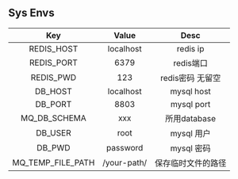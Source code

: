 ## Sys Envs
Key|Value|Desc
|:----:|:----:|:----:|
|REDIS_HOST|localhost|redis ip
|REDIS_PORT|6379|redis端口
|REDIS_PWD|123|redis密码 无留空|
|DB_HOST|localhost|mysql host|
|DB_PORT|8803|mysql port|
|MQ_DB_SCHEMA|xxx|所用database|
|DB_USER|root|mysql 用户|
|DB_PWD|password|mysql 密码|
|MQ_TEMP_FILE_PATH|/your-path/|保存临时文件的路径|